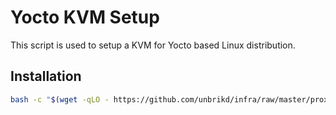 # Yocto KVM Setup

This script is used to setup a KVM for Yocto based Linux distribution.

## Installation

```bash
bash -c "$(wget -qLO - https://github.com/unbrikd/infra/raw/master/proxmox/helpers/yocto-kvm/setup.sh)"
```
